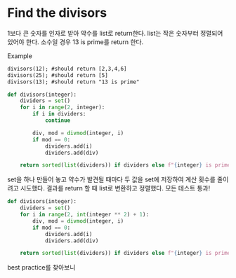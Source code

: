 # Find the divisors

1보다 큰 숫자를 인자로 받아 약수를 list로 return한다.
list는 작은 숫자부터 정렬되어 있어야 한다.
소수일 경우 13 is prime를 return 한다.

Example

```txt
divisors(12); #should return [2,3,4,6]
divisors(25); #should return [5]
divisors(13); #should return "13 is prime"
```

```py
def divisors(integer):
    dividers = set()
    for i in range(2, integer):
        if i in dividers:
            continue

        div, mod = divmod(integer, i)
        if mod == 0:
            dividers.add(i)
            dividers.add(div)

    return sorted(list(dividers)) if dividers else f"{integer} is prime"
```

set을 하나 만들어 놓고 약수가 발견될 때마다 두 값을 set에 저장하여 계산 횟수를 줄이려고 시도했다. 결과를 return 할 때 list로 변환하고 정렬했다. 모든 테스트 통과!

```py
def divisors(integer):
    dividers = set()
    for i in range(2, int(integer ** 2) + 1):
        div, mod = divmod(integer, i)
        if mod == 0:
            dividers.add(i)
            dividers.add(div)

    return sorted(list(dividers)) if dividers else f"{integer} is prime"
```

best practice를 찾아보니 